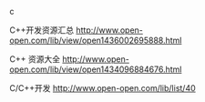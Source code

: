 c

C++开发资源汇总
http://www.open-open.com/lib/view/open1436002695888.html

C++ 资源大全
http://www.open-open.com/lib/view/open1434096884676.html

C/C++开发
http://www.open-open.com/lib/list/40
